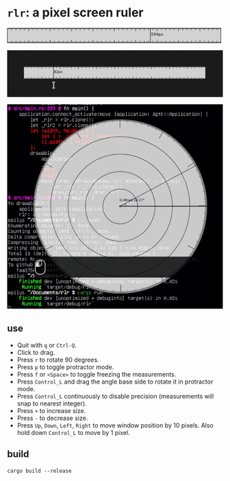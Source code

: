 # `rlr`: a pixel screen ruler

![./demo.png](./demo.png)

![./demo.gif](./demo.gif)

![./demo_protractor.gif](./demo_protractor.gif)

## use

- Quit with `q` or `Ctrl-Q`.
- Click to drag.
- Press `r` to rotate 90 degrees.
- Press `p` to toggle protractor mode.
- Press `f` or `<Space>` to toggle freezing the measurements.
- Press `Control_L` and drag the angle base side to rotate it in protractor mode.
- Press `Control_L` continuously to disable precision (measurements will snap to nearest integer).
- Press `+` to increase size.
- Press `-` to decrease size.
- Press `Up`, `Down`, `Left`, `Right` to move window position by 10 pixels. Also hold down `Control_L` to move by 1 pixel.

## build

```shell
cargo build --release
```
